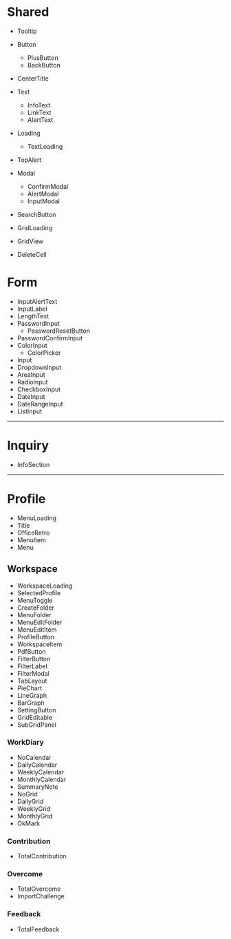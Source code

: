 # Shared

- Tooltip
- Button
  - PlusButton
  - BackButton
- CenterTitle
- Text
  - InfoText
  - LinkText
  - AlertText
- Loading
  - TextLoading
- TopAlert
- Modal

  - ConfirmModal
  - AlertModal
  - InputModal

- SearchButton
- GridLoading
- GridView
- DeleteCell

# Form

- InputAlertText
- InputLabel
- LengthText
- PasswordInput
  - PasswordResetButton
- PasswordConfirmInput
- ColorInput
  - ColorPicker
- Input
- DropdownInput
- AreaInput
- RadioInput
- CheckboxInput
- DateInput
- DateRangeInput
- ListInput

---

# Inquiry

- InfoSection

---

# Profile

- MenuLoading
- Title
- OfficeRetro
- MenuItem
- Menu

## Workspace

- WorkspaceLoading
- SelectedProfile
- MenuToggle
- CreateFolder
- MenuFolder
- MenuEditFolder
- MenuEditItem
- ProfileButton
- WorkspaceItem
- PdfButton
- FilterButton
- FilterLabel
- FilterModal
- TabLayout
- PieChart
- LineGraph
- BarGraph
- SettingButton
- GridEditable
- SubGridPanel

### WorkDiary

- NoCalendar
- DailyCalendar
- WeeklyCalendar
- MonthlyCalendar
- SummaryNote
- NoGrid
- DailyGrid
- WeeklyGrid
- MonthlyGrid
- OkMark

### Contribution

- TotalContribution

### Overcome

- TotalOvercome
- ImportChallenge

### Feedback

- TotalFeedback
